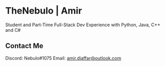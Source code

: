 # TheNebulo | Amir

Student and Part-Time Full-Stack Dev
Experience with Python, Java, C++ and C#

## Contact Me

Discord: Nebulo#1075
Email: amir.djaffar@outlook.com
